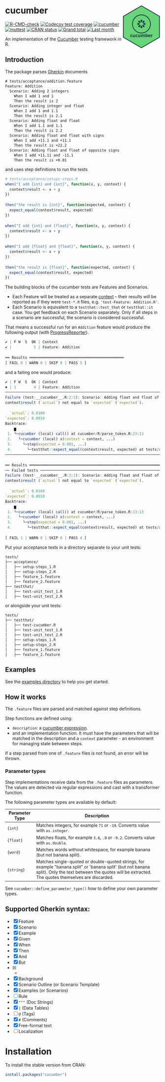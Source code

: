 
# cucumber <img src="man/figures/logo.png" align="right" alt="" width="120" />

<!-- badges: start -->
[![R-CMD-check](https://github.com/jakubsob/cucumber/actions/workflows/R-CMD-check.yaml/badge.svg)](https://github.com/jakubsob/cucumber/actions/workflows/R-CMD-check.yaml)
[![Codecov test coverage](https://codecov.io/gh/jakubsob/cucumber/branch/main/graph/badge.svg)](https://app.codecov.io/gh/jakubsob/cucumber?branch=main)
[![cucumber](https://img.shields.io/github/actions/workflow/status/jakubsob/cucumber/test-acceptance.yaml?branch=main&label=cucumber&logo=cucumber&color=23D96C&labelColor=0f2a13)](https://github.com/jakubsob/cucumber/actions/workflows/test-acceptance.yaml)
[![muttest](https://img.shields.io/endpoint?url=https://raw.githubusercontent.com/jakubsob/cucumber/badges/badges/muttest.json)](https://github.com/jakubsob/cucumber/actions/workflows/test-mutation.yaml)
[![CRAN status](https://www.r-pkg.org/badges/version/cucumber)](https://CRAN.R-project.org/package=cucumber)
[![Grand total](http://cranlogs.r-pkg.org/badges/grand-total/cucumber)](https://cran.r-project.org/package=cucumber)
[![Last month](http://cranlogs.r-pkg.org/badges/last-month/cucumber)](https://cran.r-project.org/package=cucumber)
<!-- badges: end -->

An implementation of the [Cucumber](https://cucumber.io/) testing framework in R.

## Introduction

The package parses [Gherkin](https://cucumber.io/docs/gherkin/reference/) documents

```gherkin
# tests/acceptance/addition.feature
Feature: Addition
  Scenario: Adding 2 integers
    When I add 1 and 1
    Then the result is 2
  Scenario: Adding integer and float
    When I add 1 and 1.1
    Then the result is 2.1
  Scenario: Adding float and float
    When I add 1.1 and 1.1
    Then the result is 2.2
  Scenario: Adding float and float with signs
    When I add +11.1 and +11.1
    Then the result is +22.2
  Scenario: Adding float and float of opposite signs
    When I add +11.11 and -11.1
    Then the result is +0.01
```

and uses step definitions to run the tests

```r
# tests/acceptance/setups-steps.R
when("I add {int} and {int}", function(x, y, context) {
  context$result <- x + y
})

then("the result is {int}", function(expected, context) {
  expect_equal(context$result, expected)
})

when("I add {int} and {float}", function(x, y, context) {
  context$result <- x + y
})

when("I add {float} and {float}", function(x, y, context) {
  context$result <- x + y
})

then("the result is {float}", function(expected, context) {
  expect_equal(context$result, expected)
})
```

The building blocks of the cucumber tests are Features and Scenarios.

- Each Feature will be treated as a separate [context](https://testthat.r-lib.org/reference/context.html?q=context#ref-usage) – their results will be reported as if they were `test-*.R` files, e.g. `'test-Feature: Addition.R'`.
- Each Scenario is equivalent to a `testthat::test_that` or `testthat::it` case. You get feedback on each Scenario separately. Only if all steps in a scenario are successful, the scenario is considered successful.

That means a successful run for an `Addition` feature would produce the following output (with [ProgressReporter](https://testthat.r-lib.org/reference/ProgressReporter.html)).

```r
✔ | F W  S  OK | Context
✔ |          5 | Feature: Addition

══ Results ═══════════════════════════════════════════
[ FAIL 0 | WARN 0 | SKIP 0 | PASS 5 ]
```

and a failing one would produce:

```r
✔ | F W  S  OK | Context
✖ | 1        4 | Feature: Addition
────────────────────────────────────────────────────────────────────────────
Failure (test-__cucumber__.R:2:1): Scenario: Adding float and float of opposite signs
context$result (`actual`) not equal to `expected` (`expected`).

  `actual`: 0.0100
`expected`: 0.0010
Backtrace:
    ▆
 1. └─cucumber (local) call() at cucumber/R/parse_token.R:23:13
 2.   └─cucumber (local) x(context = context, ...)
 3.     └─step(expected = 0.001, ...)
 4.       └─testthat::expect_equal(context$result, expected) at tests/acceptance/setup-steps-addition.R:19:3
────────────────────────────────────────────────────────────────────────────

══ Results ═════════════════════════════════════════════════════════════════
── Failed tests ────────────────────────────────────────────────────────────
Failure (test-__cucumber__.R:2:1): Scenario: Adding float and float of opposite signs
context$result (`actual`) not equal to `expected` (`expected`).

  `actual`: 0.0100
`expected`: 0.0010
Backtrace:
    ▆
 1. └─cucumber (local) call() at cucumber/R/parse_token.R:23:13
 2.   └─cucumber (local) x(context = context, ...)
 3.     └─step(expected = 0.001, ...)
 4.       └─testthat::expect_equal(context$result, expected) at tests/acceptance/setup-steps-addition.R:19:3

[ FAIL 1 | WARN 0 | SKIP 0 | PASS 4 ]
```

Put your acceptance tests in a directory separate to your unit tests:

```text
tests/
├── acceptance/
│   ├── setup-steps_1.R
│   ├── setup-steps_2.R
│   ├── feature_1.feature
│   ├── feature_2.feature
├── testthat/
│   ├── test-unit_test_1.R
│   ├── test-unit_test_2.R
```

or alongside your unit tests:

```text
tests/
├── testthat/
│   ├── test-cucumber.R
│   ├── test-unit_test_1.R
│   ├── test-unit_test_2.R
│   ├── setup-steps_1.R
│   ├── setup-steps_2.R
│   ├── feature_1.feature
│   ├── feature_2.feature
```

## Examples

See the [examples directory](https://github.com/jakubsob/cucumber/tree/main/inst/examples) to help you get started.

## How it works

The `.feature` files are parsed and matched against step definitions.

Step functions are defined using:

- `description`: a [cucumber expression](https://github.com/cucumber/cucumber-expressions).
- and an implementation function. It must have the parameters that will be matched in the description and a `context` parameter - an environment for managing state between steps.

If a step parsed from one of `.feature` files is not found, an error will be thrown.

### Parameter types

Step implementations receive data from the `.feature` files as parameters. The values are detected via regular expressions and cast with a transformer function.

The following parameter types are available by default:

| Parameter Type | Description                                                                                                                                                                                                   |
| -------------- | ------------------------------------------------------------------------------------------------------------------------------------------------------------------------------------------------------------- |
| `{int}`        | Matches integers, for example `71` or `-19`. Converts value with `as.integer`.                                                                                                                                |
| `{float}`      | Matches floats, for example `3.6`, `.8` or `-9.2`. Converts value with `as.double`.                                                                                                                           |
| `{word}`       | Matches words without whitespace, for example banana (but not banana split).                                                                                                                                  |
| `{string}`     | Matches single-quoted or double-quoted strings, for example "banana split" or 'banana split' (but not banana split). Only the text between the quotes will be extracted. The quotes themselves are discarded. |

See `cucumber::define_parameter_type()` how to define your own parameter types.

## Supported Gherkin syntax:

- [x] Feature
- [x] Scenario
- [x] Example
- [x] Given
- [x] When
- [x] Then
- [x] And
- [x] But
- [x] *
- [x] Background
- [x] Scenario Outline (or Scenario Template)
- [x] Examples (or Scenarios)
- [ ] Rule
- [x] `"""` (Doc Strings)
- [x] `|` (Data Tables)
- [ ] `@` (Tags)
- [x] `#` (Comments)
- [x] Free-format text
- [ ] Localization

# Installation

To install the stable version from CRAN:

```r
install.packages("cucumber")
```
